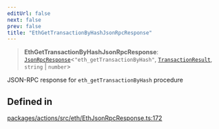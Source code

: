 ```yaml
---
editUrl: false
next: false
prev: false
title: "EthGetTransactionByHashJsonRpcResponse"
---
```


> **EthGetTransactionByHashJsonRpcResponse**: [`JsonRpcResponse`](/reference/tevm/jsonrpc/type-aliases/jsonrpcresponse/)\<`"eth_getTransactionByHash"`, [`TransactionResult`](/reference/tevm/actions/type-aliases/transactionresult/), `string` \| `number`\>

JSON-RPC response for `eth_getTransactionByHash` procedure

## Defined in

[packages/actions/src/eth/EthJsonRpcResponse.ts:172](https://github.com/evmts/tevm-monorepo/blob/main/packages/actions/src/eth/EthJsonRpcResponse.ts#L172)
